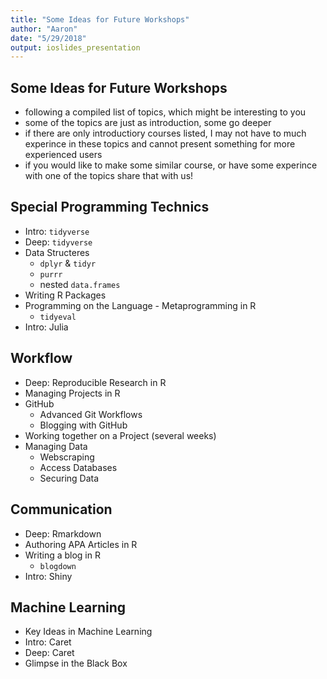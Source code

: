 ```yaml
---
title: "Some Ideas for Future Workshops"
author: "Aaron"
date: "5/29/2018"
output: ioslides_presentation
---
```


## Some Ideas for Future Workshops

* following a compiled list of topics, which might be interesting to you
* some of the topics are just as introduction, some go deeper
* if there are only introductiory courses listed, I may not have to much experince in these topics and cannot present something for more experienced users
* if you would like to make some similar course, or have some experince with one of the topics share that with us!

## Special Programming Technics

* Intro: `tidyverse`
* Deep: `tidyverse`
* Data Structeres
  * `dplyr` & `tidyr`
  * `purrr`
  * nested `data.frames`
* Writing R Packages
* Programming on the Language - Metaprogramming in R
  * `tidyeval`
* Intro: Julia

## Workflow

* Deep: Reproducible Research in R
* Managing Projects in R
* GitHub
  * Advanced Git Workflows
  * Blogging with GitHub
* Working together on a Project (several weeks)
* Managing Data
  * Webscraping
  * Access Databases
  * Securing Data
  
  

## Communication

* Deep: Rmarkdown
* Authoring APA Articles in R
* Writing a blog in R
  * `blogdown`
* Intro: Shiny

## Machine Learning

* Key Ideas in Machine Learning
* Intro: Caret
* Deep: Caret
* Glimpse in the Black Box

